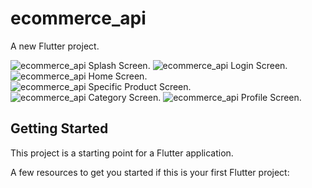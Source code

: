 # ecommerce_api

A new Flutter project.

![ecommerce_api Splash Screen](assets/images/splash.png).
![ecommerce_api Login Screen](assets/images/login.png).
![ecommerce_api Home Screen](assets/images/home.png).
![ecommerce_api Specific Product Screen](assets/images/specific_product.png).
![ecommerce_api  Category Screen](assets/images/category.png).
![ecommerce_api  Profile Screen](assets/images/profile.png).

## Getting Started

This project is a starting point for a Flutter application.

A few resources to get you started if this is your first Flutter project: